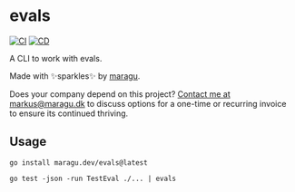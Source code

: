 # evals

[![CI](https://github.com/maragudk/evals/actions/workflows/ci.yml/badge.svg)](https://github.com/maragudk/evals/actions/workflows/ci.yml)
[![CD](https://github.com/maragudk/evals/actions/workflows/cd.yml/badge.svg)](https://github.com/maragudk/evals/actions/workflows/cd.yml)

A CLI to work with evals.

Made with ✨sparkles✨ by [maragu](https://www.maragu.dev/).

Does your company depend on this project? [Contact me at markus@maragu.dk](mailto:markus@maragu.dk?Subject=Supporting%20your%20project) to discuss options for a one-time or recurring invoice to ensure its continued thriving.

## Usage

```shell
go install maragu.dev/evals@latest

go test -json -run TestEval ./... | evals
```
